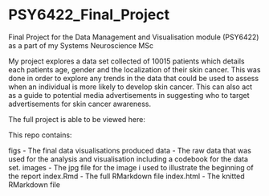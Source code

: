 # PSY6422_Final_Project
Final Project for the Data Management and Visualisation module (PSY6422) as a part of my Systems Neuroscience MSc 

My project explores a data set collected of 10015 patients which details each patients age, gender and the localization of their skin cancer. This was done in order to explore any trends in the data that could be used to assess when an individual is more likely to develop skin cancer. This can also act as a guide to potential media advertisements in suggesting who to target advertisements for skin cancer awareness. 

The full project is able to be viewed here:

This repo contains: 

figs - The final data visualisations produced
data - The raw data that was used for the analysis and visualisation including a codebook for the data set. 
images - The jpg file for the image i used to illustrate the beginning of the report
index.Rmd - The full RMarkdown file
index.html - The knitted RMarkdown file 


